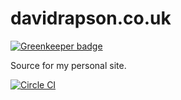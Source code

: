 # davidrapson.co.uk

[![Greenkeeper badge](https://badges.greenkeeper.io/davidrapson/davidrapson.co.uk.svg)](https://greenkeeper.io/)

Source for my personal site.

[![Circle CI](https://circleci.com/gh/davidrapson/davidrapson.co.uk.svg)](https://circleci.com/gh/davidrapson/davidrapson.co.uk)
